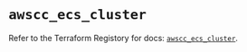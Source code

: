 # `awscc_ecs_cluster`

Refer to the Terraform Registory for docs: [`awscc_ecs_cluster`](https://registry.terraform.io/providers/hashicorp/awscc/0.70.0/docs/resources/ecs_cluster).
